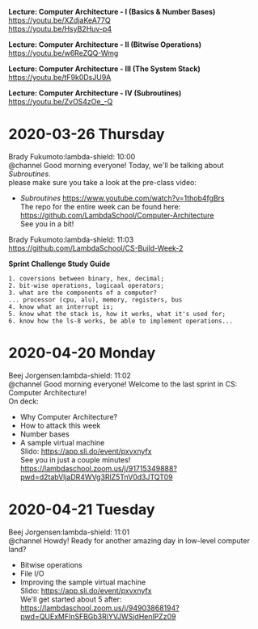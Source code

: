

**Lecture: Computer Architecture - I (Basics & Number Bases)**   
https://youtu.be/XZdjaKeA77Q   
https://youtu.be/HsyB2Huv-p4    

**Lecture: Computer Architecture - II (Bitwise Operations)**     
https://youtu.be/w6ReZQQ-Wmg   

**Lecture: Computer Architecture - III (The System Stack)**      
https://youtu.be/tF9k0DsJU9A  

**Lecture: Computer Architecture - IV (Subroutines)**       
https://youtu.be/ZvOS4zOe_-Q    


# 2020-03-26 Thursday   

Brady Fukumoto:lambda-shield:  10:00   
@channel Good morning everyone!  Today, we'll be talking about *Subroutines*.   
please make sure you take a look at the pre-class video:  
- *Subroutines* https://www.youtube.com/watch?v=1thob4fgBrs   
The repo for the entire week can be found here:   
https://github.com/LambdaSchool/Computer-Architecture  
See you in a bit!  


Brady Fukumoto:lambda-shield:  11:03    
https://github.com/LambdaSchool/CS-Build-Week-2   


**Sprint Challenge Study Guide**    
``` 
1. coversions between binary, hex, decimal;   
2. bit-wise operations, logicaal operators;   
3. what are the components of a computer?   
... processor (cpu, alu), memory, registers, bus   
4. know what an interrupt is;   
5. know what the stack is, how it works, what it's used for;   
6. know how the ls-8 works, be able to implement operations...   
```

# 2020-04-20 Monday

Beej Jorgensen:lambda-shield:  11:02   
@channel Good morning everyone! Welcome to the last sprint in CS: Computer Architecture!   
On deck:   
* Why Computer Architecture?   
* How to attack this week   
* Number bases   
* A sample virtual machine   
Slido: https://app.sli.do/event/pxvxnyfx   
See you in just a couple minutes!     
https://lambdaschool.zoom.us/j/91715349888?pwd=d2tabVljaDR4WVg3RlZ5TnV0d3JTQT09    

# 2020-04-21 Tuesday   

Beej Jorgensen:lambda-shield:  11:01    
@channel Howdy! Ready for another amazing day in low-level computer land?   
* Bitwise operations   
* File I/O   
* Improving the sample virtual machine   
Slido: https://app.sli.do/event/pxvxnyfx   
We'll get started about 5 after:     
https://lambdaschool.zoom.us/j/94903868194?pwd=QUExMFlnSFBGb3RiYVJWSjdHenlPZz09    







